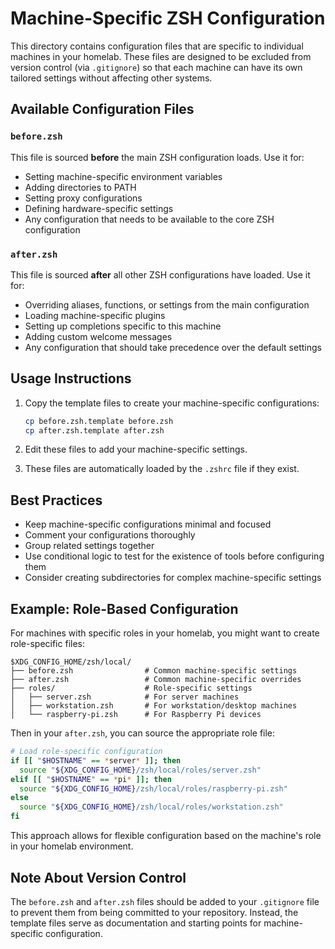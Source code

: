 # Machine-Specific ZSH Configuration

This directory contains configuration files that are specific to individual machines in your homelab. These files are designed to be excluded from version control (via `.gitignore`) so that each machine can have its own tailored settings without affecting other systems.

## Available Configuration Files

### `before.zsh`

This file is sourced **before** the main ZSH configuration loads. Use it for:

- Setting machine-specific environment variables
- Adding directories to PATH
- Setting proxy configurations
- Defining hardware-specific settings
- Any configuration that needs to be available to the core ZSH configuration

### `after.zsh`

This file is sourced **after** all other ZSH configurations have loaded. Use it for:

- Overriding aliases, functions, or settings from the main configuration
- Loading machine-specific plugins
- Setting up completions specific to this machine
- Adding custom welcome messages
- Any configuration that should take precedence over the default settings

## Usage Instructions

1. Copy the template files to create your machine-specific configurations:
   ```bash
   cp before.zsh.template before.zsh
   cp after.zsh.template after.zsh
   ```

2. Edit these files to add your machine-specific settings.

3. These files are automatically loaded by the `.zshrc` file if they exist.

## Best Practices

- Keep machine-specific configurations minimal and focused
- Comment your configurations thoroughly
- Group related settings together
- Use conditional logic to test for the existence of tools before configuring them
- Consider creating subdirectories for complex machine-specific settings

## Example: Role-Based Configuration

For machines with specific roles in your homelab, you might want to create role-specific files:

```
$XDG_CONFIG_HOME/zsh/local/
├── before.zsh                # Common machine-specific settings
├── after.zsh                 # Common machine-specific overrides
├── roles/                    # Role-specific settings
│   ├── server.zsh            # For server machines
│   ├── workstation.zsh       # For workstation/desktop machines
│   └── raspberry-pi.zsh      # For Raspberry Pi devices
```

Then in your `after.zsh`, you can source the appropriate role file:

```bash
# Load role-specific configuration
if [[ "$HOSTNAME" == *server* ]]; then
  source "${XDG_CONFIG_HOME}/zsh/local/roles/server.zsh"
elif [[ "$HOSTNAME" == *pi* ]]; then
  source "${XDG_CONFIG_HOME}/zsh/local/roles/raspberry-pi.zsh"
else
  source "${XDG_CONFIG_HOME}/zsh/local/roles/workstation.zsh"
fi
```

This approach allows for flexible configuration based on the machine's role in your homelab environment.

## Note About Version Control

The `before.zsh` and `after.zsh` files should be added to your `.gitignore` file to prevent them from being committed to your repository. Instead, the template files serve as documentation and starting points for machine-specific configuration.
